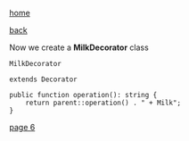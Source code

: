 [home](./page01.md)

[back](./page04.md)

Now we create a **MilkDecorator** class

```
MilkDecorator
```

```
extends Decorator
```

```
public function operation(): string {
    return parent::operation() . " + Milk";
}
```


[page 6](./page06.md)

